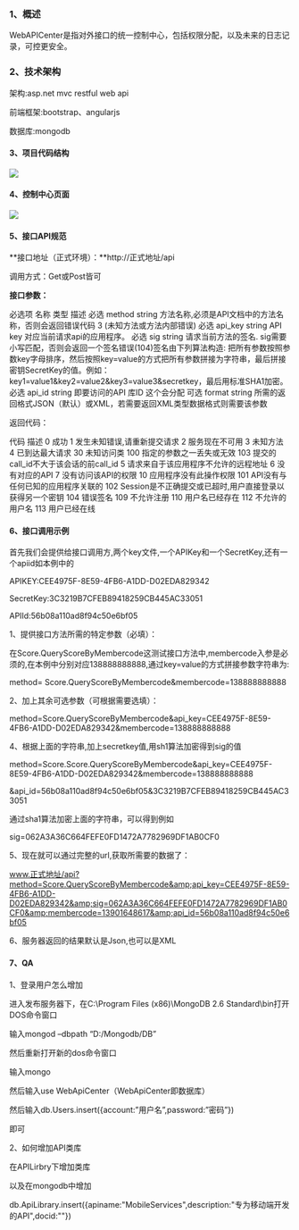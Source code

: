 ### 1、概述

WebAPICenter是指对外接口的统一控制中心，包括权限分配，以及未来的日志记录，可控更安全。

### 2、技术架构

架构:asp.net mvc restful web api

前端框架:bootstrap、angularjs

数据库:mongodb

#### 3、项目代码结构

![](http://upload-images.jianshu.io/upload_images/1556465-846cb5cd052d36e6.png?imageMogr2/auto-orient/strip%7CimageView2/2/w/1240)


#### 4、控制中心页面

![](http://upload-images.jianshu.io/upload_images/1556465-59da79f9380ed149.png?imageMogr2/auto-orient/strip%7CimageView2/2/w/1240)


#### 5、接口API规范

**接口地址（正式环境）：**http://正式地址/api

调用方式：Get或Post皆可

**接口参数：**

必选项	名称	类型	描述
必选	method	string	方法名称,必须是API文档中的方法名称，否则会返回错误代码 3 (未知方法或方法内部错误)
必选	api_key 	string 	API key 对应当前请求api的应用程序。
必选	sig 	string 	请求当前方法的签名. sig需要小写匹配，否则会返回一个签名错误(104)签名由下列算法构造: 
把所有参数按照参数key字母排序，然后按照key=value的方式把所有参数拼接为字符串，最后拼接密钥SecretKey的值。例如：key1=value1&key2=value2&key3=value3&secretkey，最后用标准SHA1加密。
必选	api_id	string	即要访问的API 库ID 这个会分配
可选	format	string 	所需的返回格式JSON（默认）或XML，若需要返回XML类型数据格式则需要该参数

返回代码：

代码	描述
0	成功
1	发生未知错误,请重新提交请求
2	服务现在不可用
3	未知方法
4	已到达最大请求
30	未知访问类
100	指定的参数之一丢失或无效
103	提交的call_id不大于该会话的前call_id
5	请求来自于该应用程序不允许的远程地址
6	没有对应的API
7	没有访问该API的权限
10	应用程序没有此操作权限
101	API没有与任何已知的应用程序关联的
102	Session是不正确提交或已超时,用户直接登录以获得另一个密钥
104	错误签名
109	不允许注册
110	用户名已经存在
112	不允许的用户名
113	用户已经在线

#### 6、接口调用示例

首先我们会提供给接口调用方,两个key文件,一个APIKey和一个SecretKey,还有一个apiid如本例中的

APIKEY:CEE4975F-8E59-4FB6-A1DD-D02EDA829342

SecretKey:3C3219B7CFEB89418259CB445AC33051

APIId:56b08a110ad8f94c50e6bf05

1、提供接口方法所需的特定参数（必填）：

在Score.QueryScoreByMembercode这测试接口方法中,membercode入参是必须的,在本例中分别对应138888888888,通过key=value的方式拼接参数字符串为:

method= Score.QueryScoreByMembercode&amp;membercode=138888888888

2、加上其余可选参数（可根据需要选填）：

method=Score.QueryScoreByMembercode&amp;api_key=CEE4975F-8E59-4FB6-A1DD-D02EDA829342&amp;membercode=138888888888

4、根据上面的字符串,加上secretkey值,用sh1算法加密得到sig的值

method=Score.Score.QueryScoreByMembercode&amp;api_key=CEE4975F-8E59-4FB6-A1DD-D02EDA829342&amp;membercode=138888888888

&amp;api_id=56b08a110ad8f94c50e6bf05&amp;3C3219B7CFEB89418259CB445AC33051

通过sha1算法加密上面的字符串，可以得到例如

sig=062A3A36C664FEFE0FD1472A7782969DF1AB0CF0

5、现在就可以通过完整的url,获取所需要的数据了：

www.正式地址/api?method=Score.QueryScoreByMembercode&amp;api_key=CEE4975F-8E59-4FB6-A1DD-D02EDA829342&amp;sig=062A3A36C664FEFE0FD1472A7782969DF1AB0CF0&amp;membercode=13901648617&amp;api_id=56b08a110ad8f94c50e6bf05

6、服务器返回的结果默认是Json,也可以是XML

#### 7、QA

1、登录用户怎么增加

进入发布服务器下，在C:\Program Files (x86)\MongoDB 2.6 Standard\bin打开DOS命令窗口

输入mongod &ndash;dbpath &ldquo;D:/Mongodb/DB&rdquo;

然后重新打开新的dos命令窗口

输入mongo

然后输入use WebApiCenter（WebApiCenter即数据库）

然后输入db.Users.insert({account:&rdquo;用户名&rdquo;,password:&rdquo;密码&rdquo;})

即可

2、如何增加API类库

在APILirbry下增加类库

以及在mongodb中增加

db.ApiLibrary.insert({apiname:"MobileServices",description:"专为移动端开发的API",docid:""})
